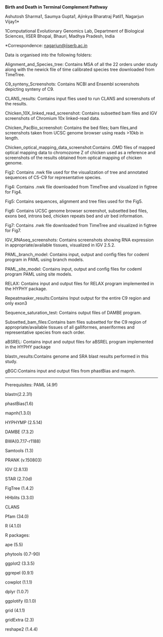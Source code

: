 **Birth and Death in Terminal Complement Pathway**

Ashutosh Sharma1, Saumya Gupta1, Ajinkya Bharatraj Patil1, Nagarjun Vijay1*

1Computational Evolutionary Genomics Lab, Department of Biological Sciences, IISER Bhopal, Bhauri, Madhya Pradesh, India

*Correspondence: nagarjun@iiserb.ac.in

Data is organised into the following folders:

Alignment_and_Species_tree: Contains MSA of all the 22 orders under study along with the newick file of time calibrated species tree downloaded from TimeTree. 

C9_synteny_Screenshots: Contains NCBI and Ensembl screenshots depicting synteny of C9. 
 
CLANS_results: Contains input flies used to run CLANS and screenshots of the results. 
 
Chicken_10X_linked_read_screenshot: Contains subsetted bam files and IGV screenshots of Chromium 10x linked-read data.
 
Chicken_PacBio_screenshot: Contains the bed files; bam files,and screenshots taken from UCSC genome browser using reads >10kb in length.
 
Chicken_optical_mapping_data_screenshot:Contains .OMD files of mapped optical mapping data to chromozome Z of chicken used as a reference and screenshots of the results obtained from optical mapping of chicken genome.

Fig2: Contains .nwk file used for the visualization of tree and annotated sequences of C5-C9 for representative species.

Fig4: Contains .nwk file downloaded from TimeTree and visualized in figtree for Fig4.

Fig5: Contains sequences, alignment and tree files used for the Fig5.

Fig6: Contains UCSC genome browser screenshot, subsetted bed files, exons bed, introns bed, chicken repeats bed and utr bed information.

Fig7: Contains .nwk file downloaded from TimeTree and visualized in figtree for Fig7.
 
IGV_RNAseq_screenshots: Contains screenshots showing RNA expression in appropriate/available tissues, visualized in IGV 2.5.2.
 
PAML_branch_model: Contains input, output and config files for codeml program in PAML using branch models.
 
PAML_site_model: Contains input, output and config files for codeml program PAML using site models.
 
RELAX: Contains input and output files for RELAX program implemented in the HYPHY package.
 
Repeatmasker_results:Contains Input output for the entire C9 region and only exon3
 
Sequence_saturation_test: Contains output files of DAMBE program.
 
Subsetted_bam_files:Contains bam files subsetted for the C9 region of appropriate/available tissues of all galliformes, anseriformes and representative species from each order.
 
aBSREL: Contains input and output files for aBSREL program implemented in the HYPHY package
 
blastn_results:Contains genome and SRA blast results performed in this study.
 
gBGC:Contains input and output files from phastBias and mapnh. 

-----------------------------------------------------------------------------------------------------------------------------------------------------------------------
Prerequisites:
PAML (4.9f)

blastn(2.2.31)

phastBias(1.6)

mapnh(1.3.0)

HYPHYMP (2.5.14)

DAMBE (7.3.2)

BWA(0.7.17-r1188)

Samtools (1.3)

PRANK (v.150803)

IGV (2.8.13)

STAR (2.7.0d)

FigTree (1.4.2)

HHblits (3.3.0)

CLANS

Pfam (34.0)

R (4.1.0)

R packages:

ape (5.5)

phytools (0.7-90)

ggplot2 (3.3.5)

ggrepel (0.9.1)

cowplot (1.1.1)

dplyr (1.0.7)

ggplotify (0.1.0)

grid (4.1.1)

gridExtra (2.3)

reshape2 (1.4.4)
